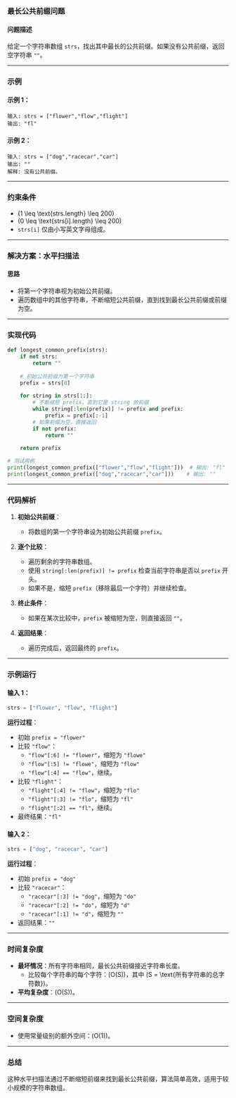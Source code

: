 ### 最长公共前缀问题

#### 问题描述
给定一个字符串数组 `strs`，找出其中最长的公共前缀。如果没有公共前缀，返回空字符串 `""`。

---

### 示例

#### 示例 1：
```text
输入: strs = ["flower","flow","flight"]
输出: "fl"
```

#### 示例 2：
```text
输入: strs = ["dog","racecar","car"]
输出: ""
解释: 没有公共前缀。
```

---

### 约束条件
- \(1 \leq \text{strs.length} \leq 200\)
- \(0 \leq \text{strs[i].length} \leq 200\)
- `strs[i]` 仅由小写英文字母组成。

---

### 解决方案：水平扫描法

#### 思路
- 将第一个字符串视为初始公共前缀。
- 遍历数组中的其他字符串，不断缩短公共前缀，直到找到最长公共前缀或前缀为空。

---

### 实现代码
```python
def longest_common_prefix(strs):
    if not strs:
        return ""
    
    # 初始公共前缀为第一个字符串
    prefix = strs[0]
    
    for string in strs[1:]:
        # 不断缩短 prefix，直到它是 string 的前缀
        while string[:len(prefix)] != prefix and prefix:
            prefix = prefix[:-1]
        # 如果前缀为空，直接返回
        if not prefix:
            return ""
    
    return prefix

# 测试用例
print(longest_common_prefix(["flower","flow","flight"]))  # 输出: "fl"
print(longest_common_prefix(["dog","racecar","car"]))    # 输出: ""
```

---

### 代码解析

1. **初始公共前缀**：
   - 将数组的第一个字符串设为初始公共前缀 `prefix`。
   
2. **逐个比较**：
   - 遍历剩余的字符串数组。
   - 使用 `string[:len(prefix)] != prefix` 检查当前字符串是否以 `prefix` 开头。
   - 如果不是，缩短 `prefix`（移除最后一个字符）并继续检查。

3. **终止条件**：
   - 如果在某次比较中，`prefix` 被缩短为空，则直接返回 `""`。

4. **返回结果**：
   - 遍历完成后，返回最终的 `prefix`。

---

### 示例运行

#### 输入 1：
```python
strs = ["flower", "flow", "flight"]
```

**运行过程**：
- 初始 `prefix = "flower"`
- 比较 `"flow"`：
  - `"flow"[:6] != "flower"`，缩短为 `"flowe"`
  - `"flow"[:5] != "flowe"`，缩短为 `"flow"`
  - `"flow"[:4] == "flow"`，继续。
- 比较 `"flight"`：
  - `"flight"[:4] != "flow"`，缩短为 `"flo"`
  - `"flight"[:3] != "flo"`，缩短为 `"fl"`
  - `"flight"[:2] == "fl"`，继续。
- 最终结果：`"fl"`

#### 输入 2：
```python
strs = ["dog", "racecar", "car"]
```

**运行过程**：
- 初始 `prefix = "dog"`
- 比较 `"racecar"`：
  - `"racecar"[:3] != "dog"`，缩短为 `"do"`
  - `"racecar"[:2] != "do"`，缩短为 `"d"`
  - `"racecar"[:1] != "d"`，缩短为 `""`
- 返回结果：`""`

---

### 时间复杂度

- **最坏情况**：所有字符串相同，最长公共前缀接近字符串长度。
  - 比较每个字符串的每个字符：\(O(S)\)，其中 \(S = \text{所有字符串的总字符数}\)。
- **平均复杂度**：\(O(S)\)。

---

### 空间复杂度
- 使用常量级别的额外空间：\(O(1)\)。

---

### 总结
这种水平扫描法通过不断缩短前缀来找到最长公共前缀，算法简单高效，适用于较小规模的字符串数组。
